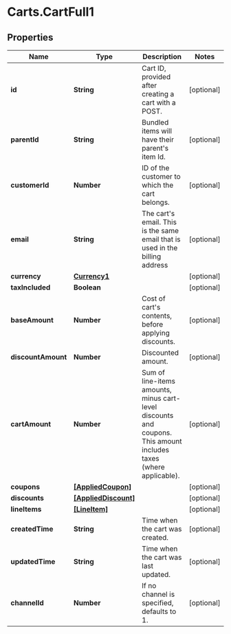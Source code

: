 # Carts.CartFull1

## Properties
Name | Type | Description | Notes
------------ | ------------- | ------------- | -------------
**id** | **String** | Cart ID, provided after creating a cart with a POST. | [optional] 
**parentId** | **String** | Bundled items will have their parent&#x27;s item Id. | [optional] 
**customerId** | **Number** | ID of the customer to which the cart belongs. | [optional] 
**email** | **String** | The cart&#x27;s email. This is the same email that is used in the billing address | [optional] 
**currency** | [**Currency1**](Currency1.md) |  | [optional] 
**taxIncluded** | **Boolean** |  | [optional] 
**baseAmount** | **Number** | Cost of cart&#x27;s contents, before applying discounts. | [optional] 
**discountAmount** | **Number** | Discounted amount. | [optional] 
**cartAmount** | **Number** | Sum of line-items amounts, minus cart-level discounts and coupons. This amount includes taxes (where applicable). | [optional] 
**coupons** | [**[AppliedCoupon]**](AppliedCoupon.md) |  | [optional] 
**discounts** | [**[AppliedDiscount]**](AppliedDiscount.md) |  | [optional] 
**lineItems** | [**[LineItem]**](LineItem.md) |  | [optional] 
**createdTime** | **String** | Time when the cart was created. | [optional] 
**updatedTime** | **String** | Time when the cart was last updated. | [optional] 
**channelId** | **Number** | If no channel is specified, defaults to 1.  | [optional] 
